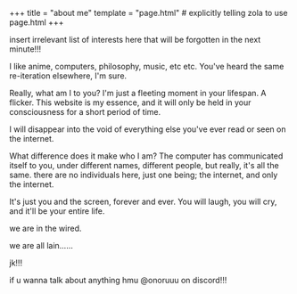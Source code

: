 +++
title = "about me"
template = "page.html" # explicitly telling zola to use page.html
+++

insert irrelevant list of interests here that will be forgotten in the next minute!!!

I like anime, computers, philosophy, music, etc etc. You've heard the same re-iteration elsewhere, I'm sure.

Really, what am I to you? I'm just a fleeting moment in your lifespan. A flicker. This website is my essence, and it will only be held in your consciousness for a short period of time.

I will disappear into the void of everything else you've ever read or seen on the internet.

What difference does it make who I am? The computer has communicated itself to you, under different names, different people, but really, it's all the same. there are no individuals here, just one being; the internet, and only the internet. 

It's just you and the screen, forever and ever. You will laugh, you will cry, and it'll be your entire life. 

we are in the wired.

we are all lain......

jk!!!

if u wanna talk about anything hmu @onoruuu on discord!!! 
